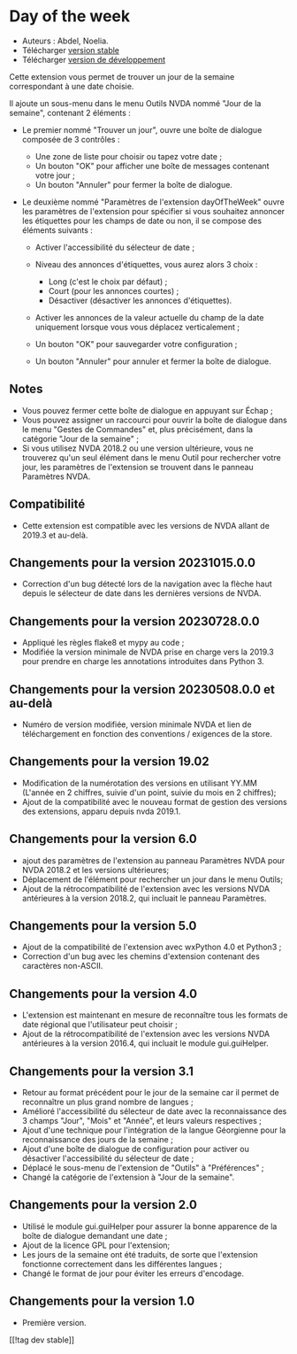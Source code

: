 # Day of the week #

* Auteurs : Abdel, Noelia.
* Télécharger [version stable][1]
* Télécharger [version de développement][2]

Cette extension vous permet de trouver un jour de la semaine correspondant à
une date choisie.

Il ajoute un sous-menu dans le menu Outils NVDA nommé "Jour de la semaine",
contenant 2 éléments :

* Le premier nommé "Trouver un jour", ouvre une boîte de dialogue composée
  de 3 contrôles :

    * Une zone de liste pour choisir ou tapez votre date ;
    * Un bouton "OK" pour afficher une boîte de messages contenant votre
      jour ;
    * Un bouton "Annuler" pour fermer la boîte de dialogue.

* Le deuxième nommé "Paramètres de l'extension dayOfTheWeek" ouvre les
  paramètres de l'extension pour spécifier si vous souhaitez annoncer les
  étiquettes pour les champs de date ou non, il se compose des éléments
  suivants :

    * Activer l'accessibilité du sélecteur de date ;
    * Niveau des annonces d'étiquettes, vous aurez alors 3 choix :

        * Long (c'est le choix par défaut) ;
        * Court (pour les annonces courtes) ;
        * Désactiver (désactiver les annonces d'étiquettes).

    * Activer les annonces de la valeur actuelle du champ de la date
      uniquement lorsque vous vous déplacez verticalement ;
    * Un bouton "OK" pour sauvegarder votre configuration ;
    * Un bouton "Annuler" pour annuler et fermer la boîte de dialogue.

## Notes ##

* Vous pouvez fermer cette boîte de dialogue en appuyant sur Échap ;
* Vous pouvez assigner un raccourci pour ouvrir la boîte de dialogue dans le
  menu "Gestes de Commandes" et, plus précisément, dans la catégorie "Jour
  de la semaine" ;
* Si vous utilisez NVDA 2018.2 ou une version ultérieure, vous ne trouverez
  qu'un seul élément dans le menu Outil pour rechercher votre jour, les
  paramètres de l'extension se trouvent dans le panneau Paramètres NVDA.

## Compatibilité ##

* Cette extension est compatible avec les versions de NVDA allant de 2019.3
  et au-delà.

## Changements pour la version 20231015.0.0 ##

* Correction d'un bug détecté lors de la navigation avec la flèche haut
  depuis le sélecteur de date dans les dernières versions de NVDA.

## Changements pour la version 20230728.0.0 ##

* Appliqué les règles flake8 et mypy au code ;
* Modifiée la version minimale de NVDA prise en charge vers la 2019.3 pour
  prendre en charge les annotations introduites dans Python 3.

## Changements pour la version 20230508.0.0 et au-delà ##

*   Numéro de version modifiée, version minimale NVDA et lien de
  téléchargement en fonction des conventions / exigences de la store.

## Changements pour la version 19.02 ##

* Modification de la numérotation des versions en utilisant YY.MM (L'année
  en 2 chiffres, suivie d'un point, suivie du mois en 2 chiffres);
* Ajout de la compatibilité avec le nouveau format de gestion des versions
  des extensions, apparu depuis nvda 2019.1.

## Changements pour la version 6.0 ##

* ajout des paramètres de l'extension au panneau Paramètres NVDA pour NVDA
  2018.2 et les versions ultérieures;
* Déplacement de l'élément pour rechercher un jour dans le menu Outils;
* Ajout de la rétrocompatibilité de l'extension avec les versions NVDA
  antérieures à la version 2018.2, qui incluait le panneau Paramètres.

## Changements pour la version 5.0 ##

* Ajout de la compatibilité de l'extension avec wxPython 4.0 et Python3 ;
* Correction d'un bug avec les chemins d'extension contenant des caractères
  non-ASCII.

## Changements pour la version 4.0 ##

* L'extension est maintenant en mesure de reconnaître tous les formats de
  date régional que l'utilisateur peut choisir ;
* Ajout de la rétrocompatibilité de l'extension avec les versions NVDA
  antérieures à la version 2016.4, qui incluait le module gui.guiHelper.

## Changements pour la version 3.1 ##

* Retour au format précédent pour le jour de la semaine car il permet de
  reconnaître un plus grand nombre de langues ;
* Amélioré l'accessibilité du sélecteur de date avec la reconnaissance des 3
  champs "Jour", "Mois" et "Année", et leurs valeurs respectives ;
* Ajout d'une technique pour l'intégration de la langue Géorgienne pour la
  reconnaissance des jours de la semaine ;
* Ajout d'une boîte de dialogue de configuration pour activer ou désactiver
  l'accessibilité du sélecteur de date ;
* Déplacé le sous-menu de l'extension de "Outils" à "Préférences" ;
* Changé la catégorie de l'extension à "Jour de la semaine".

## Changements pour la version 2.0 ##

* Utilisé le module gui.guiHelper pour assurer la bonne apparence de la
  boîte de dialogue demandant une date ;
* Ajout de la licence GPL pour l'extension;
* Les jours de la semaine ont été traduits, de sorte que l'extension
  fonctionne correctement dans les différentes langues ;
* Changé le format de jour pour éviter les erreurs d'encodage.

## Changements pour la version 1.0 ##

* Première version.

[[!tag dev stable]]

[1]: https://www.nvaccess.org/addonStore/legacy?file=dayOfTheWeek

[2]: https://www.nvaccess.org/addonStore/legacy?file=dayOfTheWeek
